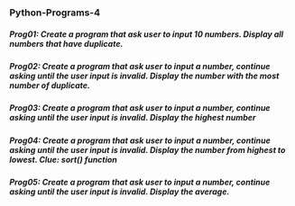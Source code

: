 ### Python-Programs-4

##### Prog01: Create a program that ask user to input 10 numbers. Display all numbers that have duplicate.
##### Prog02: Create a program that ask user to input a number, continue asking until the user input is invalid. Display the number with the most number of duplicate.
##### Prog03: Create a program that ask user to input a number, continue asking until the user input is invalid. Display the highest number
##### Prog04: Create a program that ask user to input a number, continue asking until the user input is invalid. Display the number from highest to lowest. Clue: sort() function
##### Prog05: Create a program that ask user to input a number, continue asking until the user input is invalid. Display the average.

